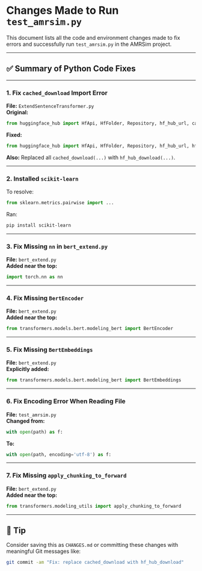 # Changes Made to Run `test_amrsim.py`

This document lists all the code and environment changes made to fix errors and successfully run `test_amrsim.py` in the AMRSim project.

---

## ✅ Summary of Python Code Fixes

---

### 1. Fix `cached_download` Import Error
**File:** `ExtendSentenceTransformer.py`  
**Original:**
```python
from huggingface_hub import HfApi, HfFolder, Repository, hf_hub_url, cached_download
```
**Fixed:**
```python
from huggingface_hub import HfApi, HfFolder, Repository, hf_hub_url, hf_hub_download
```
**Also:**
Replaced all `cached_download(...)` with `hf_hub_download(...)`.

---

### 2. Installed `scikit-learn`
To resolve:
```python
from sklearn.metrics.pairwise import ...
```
Ran:
```bash
pip install scikit-learn
```

---

### 3. Fix Missing `nn` in `bert_extend.py`
**File:** `bert_extend.py`  
**Added near the top:**
```python
import torch.nn as nn
```

---

### 4. Fix Missing `BertEncoder`
**File:** `bert_extend.py`  
**Added near the top:**
```python
from transformers.models.bert.modeling_bert import BertEncoder
```

---

### 5. Fix Missing `BertEmbeddings`
**File:** `bert_extend.py`  
**Explicitly added:**
```python
from transformers.models.bert.modeling_bert import BertEmbeddings
```

---

### 6. Fix Encoding Error When Reading File
**File:** `test_amrsim.py`  
**Changed from:**
```python
with open(path) as f:
```
**To:**
```python
with open(path, encoding='utf-8') as f:
```

---

### 7. Fix Missing `apply_chunking_to_forward`
**File:** `bert_extend.py`  
**Added near the top:**
```python
from transformers.modeling_utils import apply_chunking_to_forward
```

---

## 🧾 Tip
Consider saving this as `CHANGES.md` or committing these changes with meaningful Git messages like:
```bash
git commit -am "Fix: replace cached_download with hf_hub_download"
```